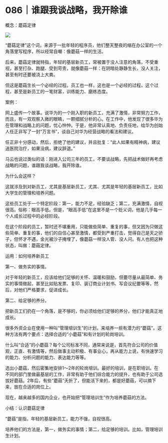 # 086｜谁跟我谈战略，我开除谁

概念：蘑菇定律

![](../img/52c8ac81cefb27e9504104b8664b8dee.jpg)

“蘑菇定律”这个词，来源于一批年轻的程序员，他们整天整夜的缩在办公室的一个角落里写程序，所以经常自嘲：像蘑菇一样的生活。

后来，蘑菇定律就特指，年轻的基层新员工，常被置于没人注意的角落，不受重视，甚至打杂、跑腿、受到苛责，就像蘑菇一样：在阴暗处静静生长，没人关注，甚至有时还要被浇上大粪。

但这是蘑菇生长一个必经的过程。员工也一样，这也是一个必经的过程，这个过程，甚至是新员工的一笔财富，训练能力、磨练态度。

案例：

网上盛传一个故事。说华为的一个刚入职的新员工，充满了激情，非常努力工作，而且，有一双观察入微的眼睛，一颗细腻分析的心。在工作中，他发现了很多华为在管理和战略上的问题，忧心忡忡。于是，他非常认真地、负责任地，给华为创始人任正非写了一封“万言书”，谈自己对华为经营战略的看法和建议。

任正非十分感动，然后，拒绝了他的建议，并且批复：“此人如果有精神病，建议送医院治疗，如果没病，建议辞退。”

马云也说过类似的话：刚进入公司三年的员工，不要谈战略，先把战术做好再考虑战略的问题，谁跟我谈战略，我开除谁。

为什么会这样？

这就涉及到对新员工，尤其是基层新员工，尤其、尤其是年轻的基层新员工，比如大学生的管理和培养问题。

这些员工处于一个特定阶段：第一，能力不足，经验缺乏；第二，充满激情，自视很高。俗称：眼高手低。但是，“眼高手低”在这里不是一个贬义词，他是几乎每一个人成长过程中的必经阶段。

在这个阶段的员工，暂时还不堪重用，只能做些简单、重复的事，但又因为只做这些简单、重复的事，他们的自信心甚至激情，都受到严重打击，觉得自己是天之骄子，但怀才不遇，金光被沙子掩埋了，像蘑菇一样没人管、没人问。有人也把这种状态，叫做：蘑菇定律。

运用：如何培养新员工

第一、做务实的事情。

对于年轻的新员工，应该给他们足够的关怀、温暖和鼓励，但要尽量从最简单、务实的事情做起，甚至比如贴发票、复印、装订商业计划书、写会议纪要等等，然后，对他们严格要求，促进成长。

第二、给足够的养分。

把新员工们扔在一个角落，是不够的，你必须给他们足够的养分，他们才能真正地成长。

很多外资企业在使用一种叫“管理培训生”的计划，来培养一些有潜力的“蘑菇”。这种方法有两个要点：选择合适的“小蘑菇”和有计划的轮岗培训。

什么叫“合适”的小蘑菇？每个公司标准不同，通常来说是，首先符合公司的价值观，正直、有激情等，然后做事主动积极、有事业心，再从能力上说，有快速学习的能力、分析问题的能力、表达能力等等。

选出小蘑菇，然后密集地安排1～2年的轮岗培训。最好的培训，是在职培训。在不同的部门里做最基层的工作，非常有助于他们综合能力的提升，也有助于公司选拔好蘑菇。2年后，有些“蘑菇”夭折了，但能活下来的，都是好蘑菇，可以摘下来，放在合适的岗位上。

现在，越来越多的国内企业，也开始把“管理培训生”作为培养蘑菇的方法。

小结：认识蘑菇定律

“蘑菇”是指，年轻的基层新员工，能力不强，自视很高。

培养他们的方法是，第一，做务实的事情；第二，给足够的培训。比如，管理培训生计划。